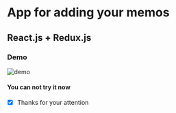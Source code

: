 # App for adding your memos

## React.js + Redux.js

### Demo

![demo](https://s1.gifyu.com/images/democ8df84cf97e0a3c3.gif)

#### You can not try it now

* [x] Thanks for your attention
